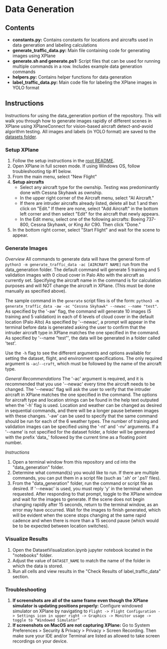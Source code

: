 # Data Generation

## Contents
* **constants.py:** Contains constants for locations and aircrafts used in data generation and labeling calculations
* **generate_traffic_data.py:** Main file containing code for generating images using XPlane
* **generate.sh and generate.ps1:** Script files that can be used for running multiple commands in a row. Includes example data generation commands
* **helpers.py:** Contains helper functions for data generation
* **label_traffic_data.py:** Main code file for labeling the XPlane images in YOLO format

## Instructions
Instructions for using the data_generation portion of the repository. This will walk you through how to generate images rapidly of different scenes in XPlane using XPlaneConnect for vision-based aircraft detect-and-avoid algorithm testing. All images and labels (in YOLO format) are saved to the [datasets folder](../../datasets/).

### Setup XPlane
1. Follow the setup instructions in the [root README](../../README.md).
2. Open XPlane in full screen mode. If using Windows OS, follow troubleshooting tip #1 below. 
3. From the main menu, select "New Flight"
4. **Setup aircrafts**
    * Select any aircraft type for the ownship. Testing was predominantly done with Cessna Skyhawk as ownship.
    * In the upper right corner of the Aircraft menu, select "AI Aircraft." 
    * If there are intruder aircrafts already listed, delete all but 1 and then click on "Edit." If there are none, select "Add Aircraft" in the bottom left corner and then select "Edit" for the aircraft that newly appears.
    * In the Edit menu, select one of the following aircrafts: Boeing 737-800, Cessna Skyhawk, or King Air C90. Then click "Done." 
5. In the bottom right corner, select "Start Flight" and wait for the scene to appear. 

### Generate Images

*Overview*
All commands to generate data will have the general form of `python3 -m generate_traffic_data -ac [AIRCRAFT NAME]` run from the data_generation folder. The default command will generate 5 training and 5 validation images with 0 cloud cover in Palo Alto with the aircraft as currently set. Specifying the aircraft name in the command is for calculation purposes and will NOT change the aircraft in XPlane. (This must be done manually as specified above). 

The sample command in the `generate` script files is of the form: `python3 -m generate_traffic_data -aw -ac "Cessna Skyhawk" --newac --name "test"`. As specified by the '-aw' flag, the command will generate 10 images (5 training and 5 validation) in each of 6 levels of cloud cover in the default location (Palo Alto) As specified by '--newac', a prompt will appear in the terminal before data is generated asking the user to confirm that the intruder aircraft type in XPlane matches the one specified in the command. As specified by '--name "test"', the data will be generated in a folder called 'test'. 

Use the `-h` flag to see the different arguments and options available for setting the dataset, flight, and environment specifications. The only required argument is `-ac`/`--craft`, which must be followed by the name of the aircraft type. 

*General Recommendations*
The '-ac' argument is required, and it is recommended that you use '--newac' every time the aircraft needs to be changed. The '--newac' flag will ask the user to verify that the intruder aircraft in XPlane matches the one specified in the command. The options for aircraft type and location strings can be found in the help text outputed when the '-h' flag is used. Location and weather can be changed as desired in sequential commands, and there will be a longer pause between images with these changes. '-aw' can be used to specify that the same command should be run for each of the 6 weather types. The number of training and validation images can be specified using the '-nt' and '-nv' arguments. If a '--name' is not specified for the dataset folder, a folder will be generated with the prefix 'data_' followed by the current time as a floating point number.

*Instructions*
1. Open a terminal window from this repository and cd into the "data_generation" folder. 
2. Determine what command(s) you would like to run. If there are multiple commands, you can put them in a script file (such as '.sh' or '.ps1' files).
3. From the "data_generation" folder, run the command or script file as desired. If '--newac' is used, you must reply 'y' in the terminal when requested. After responding to that prompt, toggle to the XPlane window and wait for the images to generate. If the scene does not begin changing rapidly after 15 seconds, return to the terminal window, as an error may have occurred. Wait for the images to finish generated, which will be evident when the scene stops changing at the same rapid cadence and when there is more than a 15 second pause (which would be to be expected between location switches).

### Visualize Results
1. Open the DatasetVisualization.ipynb jupyter notebook located in the "notebooks" folder. 
2. Adjust the value of `DATASET_NAME` to match the name of the folder in which the data is stored.
3. Run all cells and view results in the "Check Results of label_traffic_data" section.

### Troubleshooting

1. **If screenshots are all of the same frame even though the XPlane simulator is updating positions properly:** Configure windowed simulator on XPlane by navigating to `Flight -> Flight Configuration -> Settings icon in upper right -> Graphics -> Monitor usage -> toggle to “Windowed Simulator”`
2. **If screenshots on MacOS are not capturing XPlane:** Go to System Preferences > Security & Privacy > Privacy > Screen Recording. Then make sure your IDE and/or Terminal are listed as allowed to take screen recordings on your device. 
